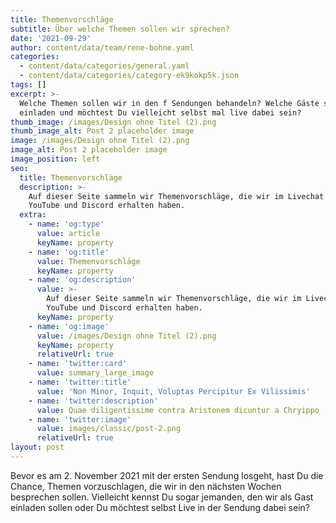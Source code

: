 ```yaml
---
title: Themenvorschläge
subtitle: Über welche Themen sollen wir sprechen?
date: '2021-09-29'
author: content/data/team/rene-bohne.yaml
categories:
  - content/data/categories/general.yaml
  - content/data/categories/category-ek9kokp5k.json
tags: []
excerpt: >-
  Welche Themen sollen wir in den f Sendungen behandeln? Welche Gäste sollen wir
  einladen und möchtest Du vielleicht selbst mal live dabei sein?
thumb_image: /images/Design ohne Titel (2).png
thumb_image_alt: Post 2 placeholder image
image: /images/Design ohne Titel (2).png
image_alt: Post 2 placeholder image
image_position: left
seo:
  title: Themenvorschläge
  description: >-
    Auf dieser Seite sammeln wir Themenvorschläge, die wir im Livechat bei
    YouTube und Discord erhalten haben. 
  extra:
    - name: 'og:type'
      value: article
      keyName: property
    - name: 'og:title'
      value: Themenvorschläge
      keyName: property
    - name: 'og:description'
      value: >-
        Auf dieser Seite sammeln wir Themenvorschläge, die wir im Livechat bei
        YouTube und Discord erhalten haben. 
      keyName: property
    - name: 'og:image'
      value: /images/Design ohne Titel (2).png
      keyName: property
      relativeUrl: true
    - name: 'twitter:card'
      value: summary_large_image
    - name: 'twitter:title'
      value: 'Non Minor, Inquit, Voluptas Percipitur Ex Vilissimis'
    - name: 'twitter:description'
      value: Quae diligentissime contra Aristonem dicuntur a Chryippo
    - name: 'twitter:image'
      value: images/classic/post-2.png
      relativeUrl: true
layout: post
---
```

Bevor es am 2. November 2021 mit der ersten Sendung losgeht, hast Du die Chance, Themen vorzuschlagen, die wir in den nächsten Wochen besprechen sollen. Vielleicht kennst Du sogar jemanden, den wir als Gast einladen sollen oder Du möchtest selbst Live in der Sendung dabei sein?
